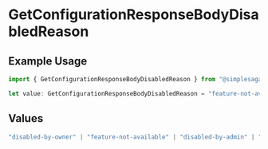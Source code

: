 # GetConfigurationResponseBodyDisabledReason

## Example Usage

```typescript
import { GetConfigurationResponseBodyDisabledReason } from "@simplesagar/vercel/models/getconfigurationop.js";

let value: GetConfigurationResponseBodyDisabledReason = "feature-not-available";
```

## Values

```typescript
"disabled-by-owner" | "feature-not-available" | "disabled-by-admin" | "original-owner-left-the-team" | "account-plan-downgrade" | "original-owner-role-downgraded"
```